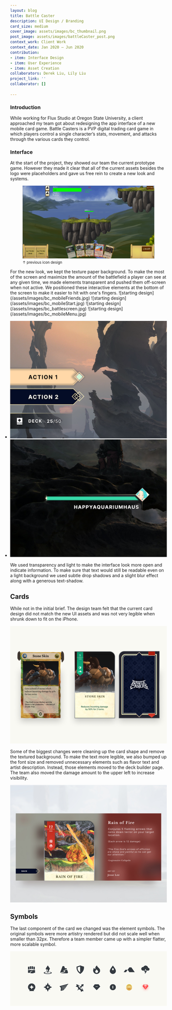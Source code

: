```yaml
---
layout: blog
title: Battle Caster
description: UI Design / Branding
card_size: medium
cover_image: assets/images/bc_thumbnail.png
post_image: assets/images/battleCaster_post.png
context_work: Client Work
context_date: Jan 2020 – Jun 2020
contribution:
- item: Interface Design
- item: User Experience
- item: Asset Creation
collaborators: Derek Liu, Lily Liu
project_link: ''
collaborator: []

---
```

### Introduction
While working for Flux Studio  at Oregon State University, a client approached my team got about redesigning the app interface of a new mobile card game. Battle Casters is a PVP digital trading card game in which players control a single character’s stats, movement, and attacks through the various cards they control.

### Interface

At the start of the project, they showed our team the current prototype game. However they made it clear that all of the current assets besides the logo were placeholders and gave us free rein to create a new look and systems.
<figure>
  <img src="/assets/images/bc-startingdesign.png">
    <small>↑ previous icon design</small>
</figure>
For the new look, we kept the texture paper background. To make the most of the screen and maximize the amount of the battlefield a player can see at any given time, we made elements transparent and pushed them off-screen when not active. We positioned these interactive elements at the bottom of the screen to make it easier to hit with one's fingers.
![starting design](/assets/images/bc_mobileFriends.jpg)
![starting design](/assets/images/bc_mobileStart.jpg)
![starting design](/assets/images/bc_battlescreen.jpg)
![starting design](/assets/images/bc_mobileMenu.jpg)


<style>
    .glide ul {
        max-width: initial;
    }
    .glide img {
        pointer-events: none;
    }
    .glide__slides {
        padding-left: 0;
    }
    .glide .glide__slide {
        opacity: 1;
        transform: scale(1);
    }
</style>
<div class="glide mt4">
    <div class="glide__track" data-glide-el="track">
        <ul class="glide__slides">
        <li class="glide__slide">
            <img src="/assets/images/ui_buttons.png" alt="first draft" style="text-align: center;">
        </li>
        <li class="glide__slide" style="text-align: center;">
            <img src="/assets/images/hp_bar_right.png" alt="second draft">
        </li>
        </ul>
    </div>
</div>

We used transparency and light to make the interface look more open and indicate information. To make sure that text would still be readable even on a light background we used subtle drop shadows and a slight blur effect along with a generous text-shadow. 

## Cards
While not in the initial brief. The design team felt that the current card design did not match the new UI assets and was not very legible when shrunk down to fit on the iPhone.  

![card designs](/assets/images/bc_cards.png)

Some of the biggest changes were cleaning up the card shape and remove the textured background. To make the text more legible, we also bumped up the font size and removed unnecessary elements such as flavor text and artist description. Instead, those elements moved to the deck builder page. The team also moved the damage amount to the upper left to increase visibility.

![card infomation](/assets/images/bc_cardInfo.jpg)

## Symbols
The last component of the card we changed was the element symbols. The original symbols were more artistry rendered but did not scale well when smaller than 32px. Therefore a team member came up with a simpler flatter, more scalable symbol.

![element symbols](/assets/images/bc_symbols.png)

  <script src="{{site.url}}/logic/glide.min.js"></script>
  <script>
  var slide = new Glide(".glide", {
    perView: 2,
    gap: 24,
    focusAt: 'center',
    keyboard: true,
    rewind: true,
    bound: true,
    autoheight: true,
    bound: 'true',
    perTouch: 1,
    touchRatio: 1,
    focusAt: 'center',
    peak: {
      before: 0,
      after: 0,
    },
    breakpoints: {
      600: {
        gap: 4,
        peek: {
          before: 0,
          after: 48,
        },
        perView: 1,
      }
    },
}).mount();
  </script>